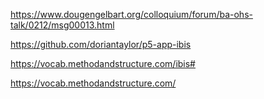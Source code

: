 https://www.dougengelbart.org/colloquium/forum/ba-ohs-talk/0212/msg00013.html

https://github.com/doriantaylor/p5-app-ibis

https://vocab.methodandstructure.com/ibis#

https://vocab.methodandstructure.com/
